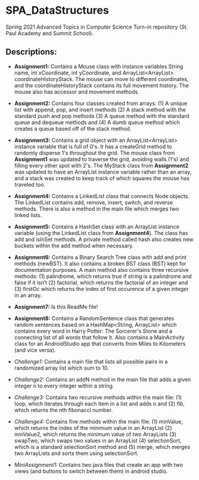 # **SPA_DataStructures**
Spring 2021 Advanced Topics in Computer Science Turn-in repository (St. Paul Academy and Summit School).

## Descriptions:
* **Assignment1:** Contains a Mouse class with instance variables String name, int xCoordinate, int yCoordinate, and ArrayList<ArrayList<Integer>> coordinateHistoryStack. The mouse can move to different coordinates, and the coordinateHistoryStack contains its full movement history. The mouse also has accessor and movement methods.

* **Assignment2:** Contains four classes created from arrays: (1) A unique list with append, pop, and insert methods (2) A stack method with the standard push and pop methods (3) A queue method with the standard queue and dequeue methods and (4) A dumb queue method which creates a queue based off of the stack method.

* **Assignment3:** Contains a grid object with an ArrayList<ArrayList<Integer>> instance variable that is full of 0's. It has a createGrid method to randomly disperse 1's throughout the grid. The mouse class from **Assignment1** was updated to traverse the grid, avoiding walls (1's) and filling every other spot with 2's. The MyStack class from **Assignment2** was updated to have an ArrayList instance variable rather than an array, and a stack was created to keep track of which squares the mouse has traveled too.

* **Assignment4:** Contains a LinkedList class that connects Node objects. The LinkedList contains add, remove, insert, switch, and reverse methods. There is also a method in the main file which merges two linked lists.

* **Assignment5:** Contains a HashSet class with an ArrayList<MyLinkedList> instance variable (using the LinkedList class from **Assignment4**). The class has add and isInSet methods. A private method called hash also creates new buckets within the add method when necessary.

* **Assignment6:** Contains a Binary Search Tree class with add and print methods (newBST). It also contains a broken BST class (BST) kept for documentation purposes. A main method also contains three recursive methods: (1) palindrome, which returns true if string is a palindrome and false if it isn’t (2) factorial, which returns the factorial of an integer and (3) firstOc which returns the index of first occurence of a given integer in an array.

* **Assignment7:** Is this ReadMe file!

* **Assignment8:** Contains a RandomSentence class that generates random sentences based on a HashMap<String, ArrayList<String>> which contains every word in Harry Potter: The Sorcerer's Stone and a connecting list of all words that follow it. Also contains a MainActivity class for an AndroidStudio app that converts from Miles to Kilometers (and vice versa).

* *Challenge1:* Contains a main file that lists all possible pairs in a randomized array list which sum to 10.
* *Challenge2:* Contains an addN method in the main file that adds a given integer n to every integer within a string.
* *Challenge3:* Contains two recursive methods within the main file: (1) loop, which iterates through each item in a list and adds n and (2) fib, which returns the nth fibonacci number.
* *Challenge4:* Contains five methods within the main file: (1) minValue, which returns the index of the minimum value in an ArrayList (2) minValue2, which returns the minimum value of two ArrayLists (3) swapTwo, which swaps two values in an ArrayList (4) selectionSort, which is a standard selectionSort method and (5) merge, which merges two ArrayLists and sorts them using selectionSort.

* *MiniAssignment1:* Contains two java files that create an app with two views (and buttons to switch between them) in android studio.
